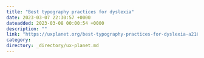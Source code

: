 ```yaml
---
title: "Best typography practices for dyslexia"
date: 2023-03-07 22:30:57 +0000
dateadded: 2023-03-08 00:00:54 +0000
description: ""
link: "https://uxplanet.org/best-typography-practices-for-dyslexia-a2167c722476?source=rss----819cc2aaeee0---4"
category:
directory: _directory/ux-planet.md
---
```

